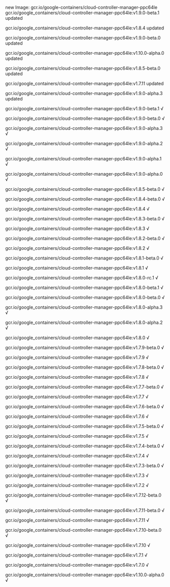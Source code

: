 new Image: gcr.io/google-containers/cloud-controller-manager-ppc64le
gcr.io/google_containers/cloud-controller-manager-ppc64le:v1.9.0-beta.1 updated 

gcr.io/google_containers/cloud-controller-manager-ppc64le:v1.8.4 updated 

gcr.io/google_containers/cloud-controller-manager-ppc64le:v1.9.0-beta.0 updated 

gcr.io/google_containers/cloud-controller-manager-ppc64le:v1.10.0-alpha.0 updated 

gcr.io/google_containers/cloud-controller-manager-ppc64le:v1.8.5-beta.0 updated 

gcr.io/google_containers/cloud-controller-manager-ppc64le:v1.7.11 updated 

gcr.io/google_containers/cloud-controller-manager-ppc64le:v1.9.0-alpha.3 updated 

gcr.io/google_containers/cloud-controller-manager-ppc64le:v1.9.0-beta.1 √

gcr.io/google_containers/cloud-controller-manager-ppc64le:v1.9.0-beta.0 √

gcr.io/google_containers/cloud-controller-manager-ppc64le:v1.9.0-alpha.3 √

gcr.io/google_containers/cloud-controller-manager-ppc64le:v1.9.0-alpha.2 √

gcr.io/google_containers/cloud-controller-manager-ppc64le:v1.9.0-alpha.1 √

gcr.io/google_containers/cloud-controller-manager-ppc64le:v1.9.0-alpha.0 √

gcr.io/google_containers/cloud-controller-manager-ppc64le:v1.8.5-beta.0 √

gcr.io/google_containers/cloud-controller-manager-ppc64le:v1.8.4-beta.0 √

gcr.io/google_containers/cloud-controller-manager-ppc64le:v1.8.4 √

gcr.io/google_containers/cloud-controller-manager-ppc64le:v1.8.3-beta.0 √

gcr.io/google_containers/cloud-controller-manager-ppc64le:v1.8.3 √

gcr.io/google_containers/cloud-controller-manager-ppc64le:v1.8.2-beta.0 √

gcr.io/google_containers/cloud-controller-manager-ppc64le:v1.8.2 √

gcr.io/google_containers/cloud-controller-manager-ppc64le:v1.8.1-beta.0 √

gcr.io/google_containers/cloud-controller-manager-ppc64le:v1.8.1 √

gcr.io/google_containers/cloud-controller-manager-ppc64le:v1.8.0-rc.1 √

gcr.io/google_containers/cloud-controller-manager-ppc64le:v1.8.0-beta.1 √

gcr.io/google_containers/cloud-controller-manager-ppc64le:v1.8.0-beta.0 √

gcr.io/google_containers/cloud-controller-manager-ppc64le:v1.8.0-alpha.3 √

gcr.io/google_containers/cloud-controller-manager-ppc64le:v1.8.0-alpha.2 √

gcr.io/google_containers/cloud-controller-manager-ppc64le:v1.8.0 √

gcr.io/google_containers/cloud-controller-manager-ppc64le:v1.7.9-beta.0 √

gcr.io/google_containers/cloud-controller-manager-ppc64le:v1.7.9 √

gcr.io/google_containers/cloud-controller-manager-ppc64le:v1.7.8-beta.0 √

gcr.io/google_containers/cloud-controller-manager-ppc64le:v1.7.8 √

gcr.io/google_containers/cloud-controller-manager-ppc64le:v1.7.7-beta.0 √

gcr.io/google_containers/cloud-controller-manager-ppc64le:v1.7.7 √

gcr.io/google_containers/cloud-controller-manager-ppc64le:v1.7.6-beta.0 √

gcr.io/google_containers/cloud-controller-manager-ppc64le:v1.7.6 √

gcr.io/google_containers/cloud-controller-manager-ppc64le:v1.7.5-beta.0 √

gcr.io/google_containers/cloud-controller-manager-ppc64le:v1.7.5 √

gcr.io/google_containers/cloud-controller-manager-ppc64le:v1.7.4-beta.0 √

gcr.io/google_containers/cloud-controller-manager-ppc64le:v1.7.4 √

gcr.io/google_containers/cloud-controller-manager-ppc64le:v1.7.3-beta.0 √

gcr.io/google_containers/cloud-controller-manager-ppc64le:v1.7.3 √

gcr.io/google_containers/cloud-controller-manager-ppc64le:v1.7.2 √

gcr.io/google_containers/cloud-controller-manager-ppc64le:v1.7.12-beta.0 √

gcr.io/google_containers/cloud-controller-manager-ppc64le:v1.7.11-beta.0 √

gcr.io/google_containers/cloud-controller-manager-ppc64le:v1.7.11 √

gcr.io/google_containers/cloud-controller-manager-ppc64le:v1.7.10-beta.0 √

gcr.io/google_containers/cloud-controller-manager-ppc64le:v1.7.10 √

gcr.io/google_containers/cloud-controller-manager-ppc64le:v1.7.1 √

gcr.io/google_containers/cloud-controller-manager-ppc64le:v1.7.0 √

gcr.io/google_containers/cloud-controller-manager-ppc64le:v1.10.0-alpha.0 √

